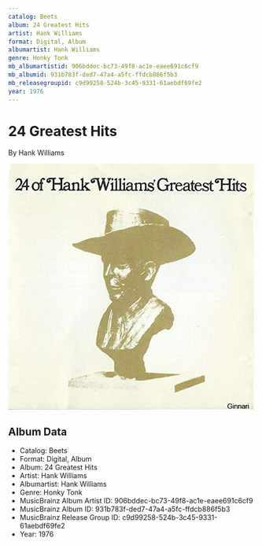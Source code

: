 ```yaml
---
catalog: Beets
album: 24 Greatest Hits
artist: Hank Williams
format: Digital, Album
albumartist: Hank Williams
genre: Honky Tonk
mb_albumartistid: 906bddec-bc73-49f8-ac1e-eaee691c6cf9
mb_albumid: 931b783f-ded7-47a4-a5fc-ffdcb886f5b3
mb_releasegroupid: c9d99258-524b-3c45-9331-61aebdf69fe2
year: 1976
---
```


# 24 Greatest Hits

By Hank Williams

![](../../assets/beetscovers/Hank_Williams-24_Greatest_Hits.jpg)

## Album Data

- Catalog: Beets
- Format: Digital, Album
- Album: 24 Greatest Hits
- Artist: Hank Williams
- Albumartist: Hank Williams
- Genre: Honky Tonk
- MusicBrainz Album Artist ID: 906bddec-bc73-49f8-ac1e-eaee691c6cf9
- MusicBrainz Album ID: 931b783f-ded7-47a4-a5fc-ffdcb886f5b3
- MusicBrainz Release Group ID: c9d99258-524b-3c45-9331-61aebdf69fe2
- Year: 1976

